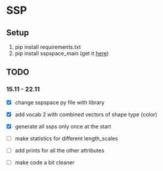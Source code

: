 # SSP

## Setup
1. pip install requirements.txt
2. pip install sspspace_main (get it [here](https://github.com/ctn-waterloo/sspspace))

## TODO

### 15.11 - 22.11

 - [x] change sspspace py file with library
 - [x] add vocab 2 with combined vectors of shape type (color)
 - [x] generate all ssps only once at the start
 - [ ] make statistics for different length_scales
 - [ ] add prints for all the other attributes
 - [ ] make code a bit cleaner

